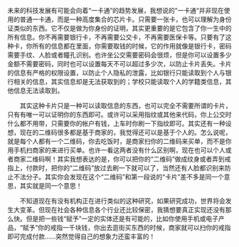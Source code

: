 
未来的科技发展有可能会向着“一卡通”的趋势发展，我想说的”一卡通“并非现在使用的普通一卡通，而是一种高度集合的芯片卡。只需要一张卡，也可以理解为身份证类似的东西。它不仅是做为你身份的证明，其实更重要的是它包含了你一生中的所有信息。你不再需要银行卡，不再需要公交卡，不再需要医保卡等。只要有了这种卡，你所有的信息都在里面，你需要取钱的时候，它的作用就像是银行卡，密码需要手纹、人脸或者瞳孔识别。也许坐公交需要密码会很烦，但是你可以设置多少金额不需要密码，同时也可以设置每天不可以超过多少次，以防止卡片丢失。卡片的信息有严格的权限设置，以防止个人隐私的泄露，比如银行只能读取到个人与银行相关的信息，其实信息却是无法获取到的；学校只能读取个人的学籍类信息，其他信息无法读取到。

　　其实这种卡片只是一种可以读取信息的东西，也可以完全不需要所谓的卡片，只有有唯一可以证明你的东西即可。或许可以采用指纹或其他来代码，你上公交时什么都不用带，只需要你的帐户有钱，上车时你刷一下指纹即可。其实还有一种设想，现在的二维码很多都是基于商家的，我觉得还可以是基于个人的。怎么说呢，就是每个人都有一个二维码，你去吃饭时，是商家扫你的二维码来买单，而不是你用手机扫商家的来进行买单。也许一看这两者没有什么区别啊，现在也可以个人或者商家二维码啊！其实我想表达的是，你可以把你的“二维码”做成纹身或者弄到戒指上，付款时，把你的“二维码”放过去刷一下就可以了，当然还有人脸都识别来防止不法分子。其实你会发现在这个“二维码”和第一段说的“卡片”差不多是同一个意思，其实就是同一个意思！

　　不知道现在有没有机构正在进行类似的这种研究，如果研究成功，世界将会发生大变革。但现在社会各种信息各个行业还比较保密，我猜想要真正实现还没有那么快。但是把一些钱“赋予”一定的实体还是有可能的，比如你使用手机或电子产品，“赋予”你的戒指一千块钱，你出去逛街买东西的时候，商家就可以扫你的戒指即可完成付款……突然觉得自己的想象力还蛮丰富的！